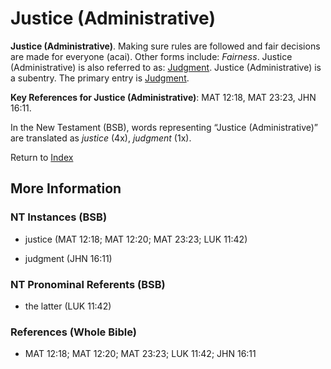 # Justice (Administrative)
**Justice (Administrative)**. 
Making sure rules are followed and fair decisions are made for everyone (acai). 
Other forms include: 
*Fairness*. 
Justice (Administrative) is also referred to as: 
[Judgment](Judgment.md). 
Justice (Administrative) is a subentry. The primary entry is 
[Judgment](Judgment.md). 


**Key References for Justice (Administrative)**: 
MAT 12:18, MAT 23:23, JHN 16:11. 




In the New Testament (BSB), words representing “Justice (Administrative)” are translated as 
*justice* (4x), *judgment* (1x). 


Return to [Index](00-Index.md)

## More Information

### NT Instances (BSB)

* justice (MAT 12:18; MAT 12:20; MAT 23:23; LUK 11:42)

* judgment (JHN 16:11)



### NT Pronominal Referents (BSB)

* the latter (LUK 11:42)



### References (Whole Bible)

* MAT 12:18; MAT 12:20; MAT 23:23; LUK 11:42; JHN 16:11



